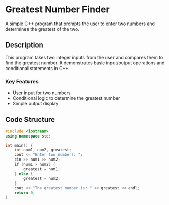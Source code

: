 # Greatest Number Finder

A simple C++ program that prompts the user to enter two numbers and determines the greatest of the two.

## Description

This program takes two integer inputs from the user and compares them to find the greatest number. It demonstrates basic input/output operations and conditional statements in C++.

### Key Features
- User input for two numbers
- Conditional logic to determine the greatest number
- Simple output display

## Code Structure

```cpp
#include <iostream>
using namespace std;

int main() {
    int num1, num2, greatest;
    cout << "Enter two numbers: ";
    cin >> num1 >> num2;
    if (num1 > num2) {
        greatest = num1;
    } else {
        greatest = num2;
    }
    cout << "The greatest number is: " << greatest << endl;
    return 0;
}
